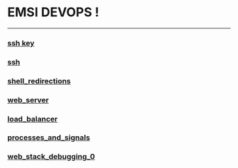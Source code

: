# EMSI DEVOPS !

---

### [ssh key](./0x00-ssh_key)

### [ssh](./0x01-ssh)

### [shell_redirections](./0x02-shell_redirections)

### [web_server](./0x02-web_server)

### [load_balancer](./0x03-load_balancer)

### [processes_and_signals](./0x05-processes_and_signals)

### [web_stack_debugging_0](./0x08-web_stack_debugging_0)
